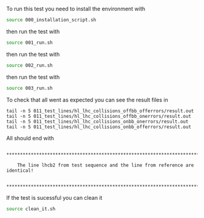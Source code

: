 To run this test you need to install the environment with
```bash 
source 000_installation_script.sh 
```

then run the test with
```bash
source 001_run.sh
```

then run the test with
```bash
source 002_run.sh
```

then run the test with
```bash
source 003_run.sh
```

To check that all went as expected you can see the result files in 
```
tail -n 5 011_test_lines/hl_lhc_collisions_offbb_offerrors/result.out
tail -n 5 011_test_lines/hl_lhc_collisions_offbb_onerrors/result.out
tail -n 5 011_test_lines/hl_lhc_collisions_onbb_onerrors/result.out
tail -n 5 011_test_lines/hl_lhc_collisions_onbb_offerrors/result.out
```
All should end with 
```
    *********************************************************************************

    The line lhcb2 from test sequence and the line from reference are identical!
    
    *********************************************************************************
```



If the test is sucessful you can clean it
```bash
source clean_it.sh
```